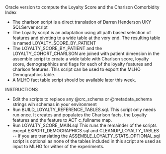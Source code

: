 Oracle version to compute the Loyalty Score and the Charlson Comorbidity Index
- The charlson script is a direct translation of Darren Henderson UKY SQLServer script
- The Loyalty script is an adaptation using all path based selection of features and pivoting to a wide table at the very end. The resulting table
is named LOYALTY_SCORE_BY_PATIENT
- The LOYALTY_SCORE_BY_PATIENT and the LOYALTY_COHORT_CHARLSON are joined with patient dimension in the assemble script to create a wide table with
Charlson score, loyalty score, demographhics and flags for each of the loyalty features and charlson features. This script can be used to export
the MLHO Demographics table.
- A MLHO fact table script should be available later this week.

INSTRUCTIONS
- Edit the scripts to replace any @crc_schema or @metadata_schema strings wih schemas in your environment
- Run BUILD_LOYALTY_REFERENCE_TABLES.sql. This script only needs run once. It creates and populates the Charlson facts, the Loyalty features and the feature to ACT c_fullname map.
- Run LOYALTY_SCORE_MAIN.sql This runs the remainder of the scripts except EXPORT_DEMOGRAPHICS.sql and CLEANUP_LOYALTY_TABLES
  -- If you are translating the ASSEMBLE_LOYALTY_STATS_OPTIONAL.sql script is optional as none of the tables included in this script are used as input to MLHO for wither of the experiments. 
